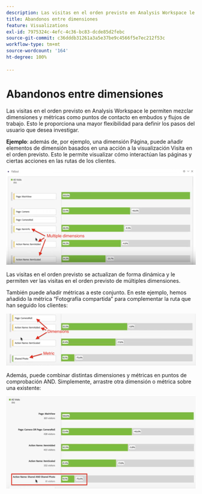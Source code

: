 ```yaml
---
description: Las visitas en el orden previsto en Analysis Workspace le permiten mezclar dimensiones y métricas como puntos de contacto en embudos y flujos de trabajo. Esto le proporciona una mayor flexibilidad para definir los pasos del usuario que desea investigar.
title: Abandonos entre dimensiones
feature: Visualizations
exl-id: 7975324c-4efc-4c36-bc83-dcde85d2febc
source-git-commit: c36dddb31261a3a5e37be9c4566f5e7ec212f53c
workflow-type: tm+mt
source-wordcount: '164'
ht-degree: 100%

---
```


# Abandonos entre dimensiones

Las visitas en el orden previsto en Analysis Workspace le permiten mezclar dimensiones y métricas como puntos de contacto en embudos y flujos de trabajo. Esto le proporciona una mayor flexibilidad para definir los pasos del usuario que desea investigar.

**Ejemplo**: además de, por ejemplo, una dimensión Página, puede añadir elementos de dimensión basados en una acción a la visualización Visita en el orden previsto. Esto le permite visualizar cómo interactúan las páginas y ciertas acciones en las rutas de los clientes.

![](assets/interdimensional-fallout1.png)

Las visitas en el orden previsto se actualizan de forma dinámica y le permiten ver las visitas en el orden previsto de múltiples dimensiones.

También puede añadir métricas a este conjunto. En este ejemplo, hemos añadido la métrica “Fotografía compartida” para complementar la ruta que han seguido los clientes:

![](assets/interdimensional-fallout2.png)

Además, puede combinar distintas dimensiones y métricas en puntos de comprobación AND. Simplemente, arrastre otra dimensión o métrica sobre una existente:

![](assets/interdimensional-fallout3.png)
